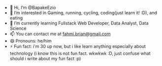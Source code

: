 - 👋 Hi, I’m @BapakeEzio
- 👀 I’m interested in Gaming, running, cycling, coding(just learn it! :D), and eating
- 🌱 I’m currently learning Fullstack Web Developer, Data Analyst, Data Science
- 📫 You can contact me at fahmi.brian@gmail.com
- 😄 Pronouns: he/him
- ⚡ Fun fact: i'm 30 up now, but i like learn anything especially about technology (i know this is not fun fact. wkwkwk :D, just confuse what should i write about my fun fact :p)

<!---
BapakeEzio/BapakeEzio is a ✨ special ✨ repository because its `README.md` (this file) appears on your GitHub profile.
You can click the Preview link to take a look at your changes.
--->

